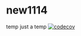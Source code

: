 # new1114
temp
just a temp
[![codecov](https://codecov.io/gh/neoncatjacky/new1114/branch/master/graph/badge.svg?token=V691OMXHGZ)](https://codecov.io/gh/neoncatjacky/new1114)
